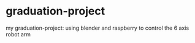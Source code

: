 # graduation-project
my graduation-project: using blender and raspberry to control the 6 axis robot arm
